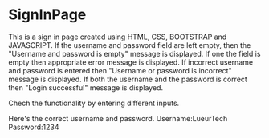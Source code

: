 # SignInPage
This is a sign in page created using HTML, CSS, BOOTSTRAP 
and JAVASCRIPT. 
If the username and password field are left empty, then
the "Username and password is empty" message is displayed.
If one the field is empty then appropriate error message is displayed.
If incorrect username and password is entered then "Username or password is incorrect" message is displayed.
If both the username and the password is correct then "Login successful" message is displayed.

Chech the functionality by entering different inputs.

Here's the correct username and password.
Username:LueurTech 
Password:1234
